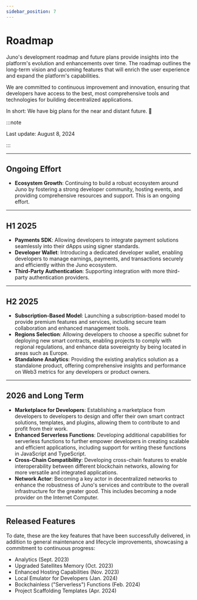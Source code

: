 ```yaml
---
sidebar_position: 7
---
```


# Roadmap

Juno's development roadmap and future plans provide insights into the platform's evolution and enhancements over time. The roadmap outlines the long-term vision and upcoming features that will enrich the user experience and expand the platform's capabilities.

We are committed to continuous improvement and innovation, ensuring that developers have access to the best, most comprehensive tools and technologies for building decentralized applications.

In short: We have big plans for the near and distant future. 🚀

:::note

Last update: August 8, 2024

:::

---

## Ongoing Effort

- **Ecosystem Growth**: Continuing to build a robust ecosystem around Juno by fostering a strong developer community, hosting events, and providing comprehensive resources and support. This is an ongoing effort.

---

## H1 2025

- **Payments SDK**: Allowing developers to integrate payment solutions seamlessly into their dApps using signer standards.
- **Developer Wallet**: Introducing a dedicated developer wallet, enabling developers to manage earnings, payments, and transactions securely and efficiently within the Juno ecosystem.
- **Third-Party Authentication**: Supporting integration with more third-party authentication providers.

---

## H2 2025

- **Subscription-Based Model**: Launching a subscription-based model to provide premium features and services, including secure team collaboration and enhanced management tools.
- **Regions Selection**: Allowing developers to choose a specific subnet for deploying new smart contracts, enabling projects to comply with regional regulations, and enhance data sovereignty by being located in areas such as Europe.
- **Standalone Analytics**: Providing the existing analytics solution as a standalone product, offering comprehensive insights and performance on Web3 metrics for any developers or product owners.

---

## 2026 and Long Term

- **Marketplace for Developers**: Establishing a marketplace from developers to developers to design and offer their own smart contract solutions, templates, and plugins, allowing them to contribute to and profit from their work.
- **Enhanced Serverless Functions**: Developing additional capabilities for serverless functions to further empower developers in creating scalable and efficient applications, including support for writing these functions in JavaScript and TypeScript.
- **Cross-Chain Compatibility**: Developing cross-chain features to enable interoperability between different blockchain networks, allowing for more versatile and integrated applications.
- **Network Actor**: Becoming a key actor in decentralized networks to enhance the robustness of Juno's services and contribute to the overall infrastructure for the greater good. This includes becoming a node provider on the Internet Computer.

---

## Released Features

To date, these are the key features that have been successfully delivered, in addition to general maintenance and lifecycle improvements, showcasing a commitment to continuous progress:

- Analytics (Sept. 2023)
- Upgraded Satellites Memory (Oct. 2023)
- Enhanced Hosting Capabilities (Nov. 2023)
- Local Emulator for Developers (Jan. 2024)
- Bockchainless ("Serverless") Functions (Feb. 2024)
- Project Scaffolding Templates (Apr. 2024)
